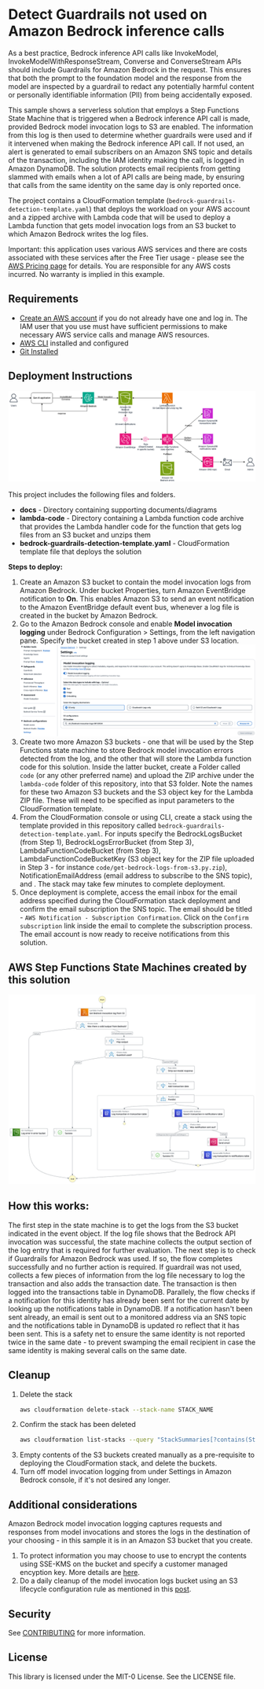 # Detect Guardrails not used on Amazon Bedrock inference calls
As a best practice, Bedrock inference API calls like InvokeModel, InvokeModelWithResponseStream, Converse and ConverseStream APIs should include Guardrails for Amazon Bedrock in the request. This ensures that both the prompt to the foundation model and the response from the model are inspected by a guardrail to redact any potentially harmful content or personally identifiable information (PII) from being accidentally exposed.

This sample shows a serverless solution that employs a Step Functions State Machine that is triggered when a Bedrock inference API call is made, provided Bedrock model invocation logs to S3 are enabled. The information from this log is then used to determine whether guardrails were used and if it intervened when making the Bedrock inference API call. If not used, an alert is generated to email subscribers on an Amazon SNS topic and details of the transaction, including the IAM identity making the call, is logged in Amazon DynamoDB. The solution protects email recipients from getting slammed with emails when a lot of API calls are being made, by ensuring that calls from the same identity on the same day is only reported once.

The project contains a CloudFormation template (`bedrock-guardrails-detection-template.yaml`) that deploys the workload on your AWS account and a zipped archive with Lambda code that will be used to deploy a Lambda function that gets model invocation logs from an S3 bucket to which Amazon Bedrock writes the log files.

Important: this application uses various AWS services and there are costs associated with these services after the Free Tier usage - please see the [AWS Pricing page](https://aws.amazon.com/pricing/) for details. You are responsible for any AWS costs incurred. No warranty is implied in this example.

## Requirements

* [Create an AWS account](https://portal.aws.amazon.com/gp/aws/developer/registration/index.html) if you do not already have one and log in. The IAM user that you use must have sufficient permissions to make necessary AWS service calls and manage AWS resources.
* [AWS CLI](https://docs.aws.amazon.com/cli/latest/userguide/install-cliv2.html) installed and configured
* [Git Installed](https://git-scm.com/book/en/v2/Getting-Started-Installing-Git)

## Deployment Instructions

![Diagrams](./docs/architecture.png)

This project includes the following files and folders.

* **docs** - Directory containing supporting documents/diagrams
* **lambda-code** - Directory containing a Lambda function code archive that provides the Lambda handler code for the function that gets log files from an S3 bucket and unzips them
* **bedrock-guardrails-detection-template.yaml** - CloudFormation template file that deploys the solution

**Steps to deploy:**

1. Create an Amazon S3 bucket to contain the model invocation logs from Amazon Bedrock. Under bucket Properties, turn Amazon EventBridge notification to **On**. This enables Amazon S3 to send an event notification to the Amazon EventBridge default event bus, whenever a log file is created in the bucket by Amazon Bedrock.
2. Go to the Amazon Bedrock console and enable **Model invocation logging** under Bedrock Configuration > Settings, from the left navigation pane. Specify the bucket created in step 1 above under S3 location.
![Diagrams](./docs/bedrock-settings.png)
3. Create two more Amazon S3 buckets - one that will be used by the Step Functions state machine to store Bedrock model invocation errors detected from the log, and the other that will store the Lambda function code for this solution. Inside the latter bucket, create a Folder called `code` (or any other preferred name) and upload the ZIP archive under the `lambda-code` folder of this repository, into that S3 folder. Note the names for these two Amazon S3 buckets and the S3 object key for the Lambda ZIP file. These will need to be specified as input parameters to the CloudFormation template.
4. From the CloudFormation console or using CLI, create a stack using the template provided in this repository called `bedrock-guardrails-detection-template.yaml`. For inputs specify the BedrockLogsBucket (from Step 1), BedrockLogsErrorBucket (from Step 3), LambdaFunctionCodeBucket (from Step 3), LambdaFunctionCodeBucketKey (S3 object key for the ZIP file uploaded in Step 3 - for instance `code/get-bedrock-logs-from-s3.py.zip`), NotificationEmailAddress (email address to subscribe to the SNS topic), and . The stack may take few minutes to complete deployment.
5. Once deployment is complete, access the email inbox for the email address specified during the CloudFormation stack deployment and confirm the email subscription the SNS topic. The email should be titled - `AWS Notification - Subscription Confirmation`. Click on the `Confirm subscription` link inside the email to complete the subscription process. The email account is now ready to receive notifications from this solution.

## AWS Step Functions State Machines created by this solution
![Diagrams](./docs/stepfunctions_graph.png)

## How this works:

The first step in the state machine is to get the logs from the S3 bucket indicated in the event object. If the log file shows that the Bedrock API invocation was successful, the state machine collects the output section of the log entry that is required for further evaluation. The next step is to check if Guardrails for Amazon Bedrock was used. If so, the flow completes successfully and no further action is required. If guardrail was not used, collects a few pieces of information from the log file necessary to log the transaction and also adds the transaction date. The transaction is then logged into the transactions table in DynamoDB. Parallely, the flow checks if a notification for this identity has already been sent for the current date by looking up the notifications table in DynamoDB. If a notification hasn't been sent already, an email is sent out to a monitored address via an SNS topic and the notifications table in DynamoDB is updated ro reflect that it has been sent. This is a safety net to ensure the same identity is not reported twice in the same date - to prevent swamping the email recipient in case the same identity is making several calls on the same date.

## Cleanup
 
1. Delete the stack
    ```bash
    aws cloudformation delete-stack --stack-name STACK_NAME
    ```
2. Confirm the stack has been deleted
    ```bash
    aws cloudformation list-stacks --query "StackSummaries[?contains(StackName,'STACK_NAME')].StackStatus"
    ```
3. Empty contents of the S3 buckets created manually as a pre-requisite to deploying the CloudFormation stack, and delete the buckets.
4. Turn off model invocation logging from under Settings in Amazon Bedrock console, if it's not desired any longer.

## Additional considerations

Amazon Bedrock model invocation logging captures requests and responses from model invocations and stores the logs in the destination of your choosing - in this sample it is in an Amazon S3 bucket that you create. 

1. To protect information you may choose to use to encrypt the contents using SSE-KMS on the bucket and specify a customer managed encyption key. More details are [here](https://docs.aws.amazon.com/bedrock/latest/userguide/model-invocation-logging.html#setup-s3-destination).
2. Do a daily cleanup of the model invocation logs bucket using an S3 lifecycle configuration rule as mentioned in this [post](https://repost.aws/knowledge-center/s3-empty-bucket-lifecycle-rule).


## Security

See [CONTRIBUTING](CONTRIBUTING.md#security-issue-notifications) for more information.

## License

This library is licensed under the MIT-0 License. See the LICENSE file.
